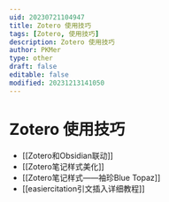```yaml
---
uid: 20230721104947
title: Zotero 使用技巧
tags: [Zotero, 使用技巧]
description: Zotero 使用技巧
author: PKMer
type: other
draft: false
editable: false
modified: 20231213141050
---
```


# Zotero 使用技巧

- [[Zotero和Obsidian联动]]
- [[Zotero笔记样式美化]]
- [[Zotero笔记样式——袖珍Blue Topaz]]
- [[easiercitation引文插入详细教程]]